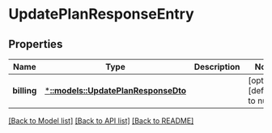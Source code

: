 # UpdatePlanResponseEntry

## Properties
| Name        | Type                                                             | Description | Notes                        |
| ----------- | ---------------------------------------------------------------- | ----------- | ---------------------------- |
| **billing** | [***::models::UpdatePlanResponseDto**](UpdatePlanResponseDto.md) |             | [optional] [default to null] |

[[Back to Model list]](../README.md#documentation-for-models) [[Back to API list]](../README.md#documentation-for-api-endpoints) [[Back to README]](../README.md)
